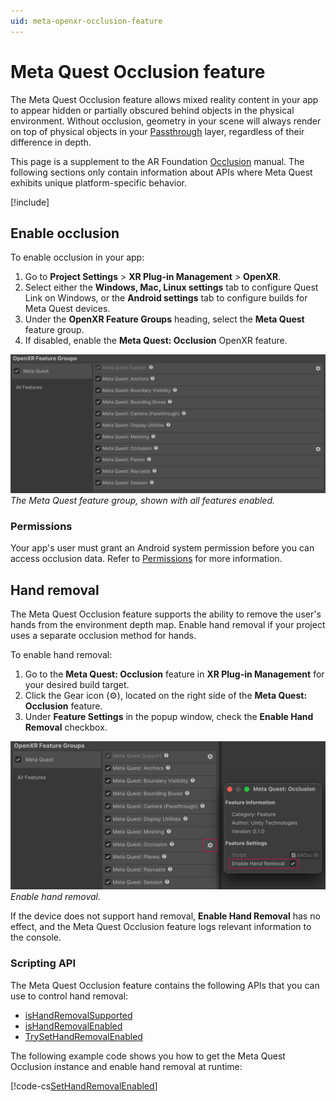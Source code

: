 ```yaml
---
uid: meta-openxr-occlusion-feature
---
```

# Meta Quest Occlusion feature

The Meta Quest Occlusion feature allows mixed reality content in your app to appear hidden or partially obscured behind objects in the physical environment. Without occlusion, geometry in your scene will always render on top of physical objects in your [Passthrough](xref:meta-openxr-camera#passthrough) layer, regardless of their difference in depth.

<!-- TODO: add screenshot of occlusion working on device -->

This page is a supplement to the AR Foundation [Occlusion](xref:arfoundation-occlusion) manual. The following sections only contain information about APIs where Meta Quest exhibits unique platform-specific behavior.

[!include[](../../snippets/arf-docs-tip.md)]

## Enable occlusion

To enable occlusion in your app:

1. Go to **Project Settings** > **XR Plug-in Management** > **OpenXR**.
2. Select either the **Windows, Mac, Linux settings** tab to configure Quest Link on Windows, or the **Android settings** tab to configure builds for Meta Quest devices.
3. Under the **OpenXR Feature Groups** heading, select the **Meta Quest** feature group.
4. If disabled, enable the **Meta Quest: Occlusion** OpenXR feature.

![Meta Quest feature group in the Unity Editor](../../images/openxr-features-all-landscape.png)<br/>*The Meta Quest feature group, shown with all features enabled.*

### Permissions

Your app's user must grant an Android system permission before you can access occlusion data. Refer to [Permissions](xref:meta-openxr-scene-setup#permissions) for more information.

<!-- TODO: what is the expected behavior if permission is not granted? -->

## Hand removal

The Meta Quest Occlusion feature supports the ability to remove the user's hands from the environment depth map. Enable hand removal if your project uses a separate occlusion method for hands.

To enable hand removal:

1. Go to the **Meta Quest: Occlusion** feature in **XR Plug-in Management** for your desired build target.
2. Click the Gear icon (&#9881;), located on the right side of the **Meta Quest: Occlusion** feature.
3. Under **Feature Settings** in the popup window, check the **Enable Hand Removal** checkbox.

![Meta Quest Occlusion feature settings shown with Enable Hand Removal activated](../../images/occlusion-hand-removal.png)<br/>*Enable hand removal.*

If the device does not support hand removal, **Enable Hand Removal** has no effect, and the Meta Quest Occlusion feature logs relevant information to the console.

### Scripting API

The Meta Quest Occlusion feature contains the following APIs that you can use to control hand removal:
* [isHandRemovalSupported](xref:UnityEngine.XR.OpenXR.Features.Meta.AROcclusionFeature.isHandRemovalSupported)
* [isHandRemovalEnabled](xref:UnityEngine.XR.OpenXR.Features.Meta.AROcclusionFeature.isHandRemovalEnabled)
* [TrySetHandRemovalEnabled](xref:UnityEngine.XR.OpenXR.Features.Meta.AROcclusionFeature.TrySetHandRemovalEnabled*)

The following example code shows you how to get the Meta Quest Occlusion instance and enable hand removal at runtime:

[!code-cs[SetHandRemovalEnabled](../../../Tests/CodeSamples/OcclusionSamples.cs#SetHandRemovalEnabled)]

<!-- TODO: shaders -->
